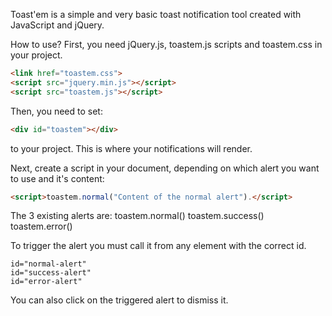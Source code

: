 Toast'em is a simple and very basic toast notification tool created with JavaScript and jQuery.

How to use?
First, you need jQuery.js, toastem.js scripts and toastem.css in your project.
```html
<link href="toastem.css">
<script src="jquery.min.js"></script>
<script src="toastem.js"></script>
```
Then, you need to set: 

```html
<div id="toastem"></div> 
```
to your project. This is where your notifications will render.

Next, create a script in your document, depending on which alert you want to use and it's content:

```html
<script>toastem.normal("Content of the normal alert").</script>
```
The 3 existing alerts are:
toastem.normal()
toastem.success()
toastem.error()

To trigger the alert you must call it from any element with the correct id.

```
id="normal-alert"
id="success-alert"
id="error-alert"
```

You can also click on the triggered alert to dismiss it.

